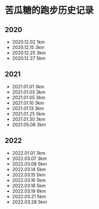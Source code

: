 # 苦瓜糖的跑步历史记录

## 2020

- 2020.12.02  1km
- 2020.12.15  3km
- 2020.12.25  3km
- 2020.12.27  5km

## 2021

- 2021.01.01  3km
- 2021.01.03  3km
- 2021.01.05  3km
- 2021.01.10  3km
- 2021.01.13  3km
- 2021.01.25  5km
- 2021.01.30  3km
- 2021.05.08  3km

## 2022

- 2022.01.01  3km
- 2022.03.07  3km
- 2022.03.08  5km
- 2022.03.14  5km
- 2022.03.15  5km
- 2022.03.16  5km
- 2022.03.18  5km
- 2022.03.19  6km
- 2022.03.21  5km
- 2022.03.28  5km
